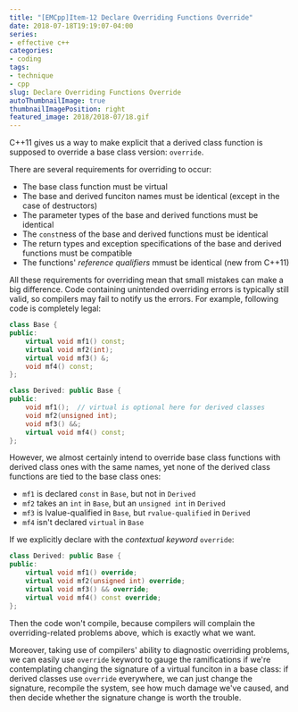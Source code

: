 ```yaml
---
title: "[EMCpp]Item-12 Declare Overriding Functions Override"
date: 2018-07-18T19:19:07-04:00
series:
- effective c++
categories:
- coding
tags:
- technique
- cpp
slug: Declare Overriding Functions Override
autoThumbnailImage: true
thumbnailImagePosition: right
featured_image: 2018/2018-07/18.gif
---
```


C++11 gives us a way to make explicit that a derived class function is supposed to override a base class version: `override`.
<!--more-->

There are several requirements for overriding to occur:

* The base class function must be virtual
* The base and derived funciton names must be identical (except in the case of destructors)
* The parameter types of the base and derived functions must be identical
* The `const`ness of the base and derived functions must be identical
* The return types and exception specifications of the base and derived functions must be compatible
* The functions' _reference qualifiers_ mmust be identical (new from C++11)

All these requirements for overriding mean that small mistakes can make a big difference. Code containing unintended overriding errors is typically still valid, so compilers may fail to notify us the errors. For example, following code is completely legal:

```cpp
class Base {
public:
    virtual void mf1() const;
    virtual void mf2(int);
    virtual void mf3() &;
    void mf4() const;
};

class Derived: public Base {
public:
    void mf1();  // virtual is optional here for derived classes
    void mf2(unsigned int);
    void mf3() &&;
    virtual void mf4() const;
};
```

However, we almost certainly intend to override base class functions with derived class ones with the same names, yet none of the derived class functions are tied to the base class ones:

* `mf1` is declared `const` in `Base`, but not in `Derived`
* `mf2` takes an `int` in `Base`, but an `unsigned int` in `Derived`
* `mf3` is lvalue-qualified in `Base`, but `rvalue-qualified` in `Derived`
* `mf4` isn't declared `virtual` in `Base`

If we explicitly declare with the _contextual keyword_ `override`:

```cpp
class Derived: public Base {
public:
    virtual void mf1() override;
    virtual void mf2(unsigned int) override;
    virtual void mf3() && override;
    virtual void mf4() const override;
};
```

Then the code won't compile, because compilers will complain the overriding-related problems above, which is exactly what we want.

Moreover, taking use of compilers' ability to diagnostic overriding problems, we can easily use `override` keyword to gauge the ramifications if we're contemplating changing the signature of a virtual funciton in a base class: if derived classes use `override` everywhere, we can just change the signature, recompile the system, see how much damage we've caused, and then decide whether the signature change is worth the trouble.

